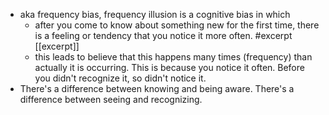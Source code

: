 - aka frequency bias, frequency illusion is a cognitive bias in which 
    - after you come to know about something new for the first time, there is a feeling or tendency that you notice it more often. #excerpt [[excerpt]]
    - this leads to believe that this happens many times (frequency) than actually it is occurring. This is because you notice it often. Before you didn't recognize it, so didn't notice it. 
- There's a difference between knowing and being aware. There's a difference between seeing and recognizing. 

